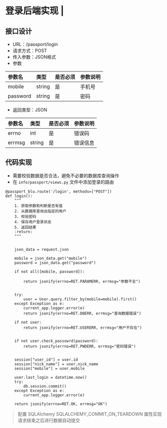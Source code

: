 # 登录后端实现 \|

## 接口设计 <a id="&#x63A5;&#x53E3;&#x8BBE;&#x8BA1;"></a>

* URL：/passport/login
* 请求方式：POST
* 传入参数：JSON格式
* 参数

| 参数名 | 类型 | 是否必须 | 参数说明 |
| :--- | :--- | :--- | :--- |
| mobile | string | 是 | 手机号 |
| password | string | 是 | 密码 |

* 返回类型：JSON

| 参数名 | 类型 | 是否必须 | 参数说明 |
| :--- | :--- | :--- | :--- |
| errno | int | 是 | 错误码 |
| errmsg | string | 是 | 错误信息 |

## 代码实现 <a id="&#x4EE3;&#x7801;&#x5B9E;&#x73B0;"></a>

* 需要校验数据是否合法，避免不必要的数据库查询操作
* 在 `info/passport/views.py` 文件中添加登录的路由

```text
@passport_blu.route('/login', methods=["POST"])
def login():
    """
    1. 获取参数和判断是否有值
    2. 从数据库查询出指定的用户
    3. 校验密码
    4. 保存用户登录状态
    5. 返回结果
    :return:
    """

    
    json_data = request.json

    mobile = json_data.get("mobile")
    password = json_data.get("password")

    if not all([mobile, password]):
        
        return jsonify(errno=RET.PARAMERR, errmsg="参数不全")

    
    try:
        user = User.query.filter_by(mobile=mobile).first()
    except Exception as e:
        current_app.logger.error(e)
        return jsonify(errno=RET.DBERR, errmsg="查询数据错误")

    if not user:
        return jsonify(errno=RET.USERERR, errmsg="用户不存在")

    
    if not user.check_passowrd(password):
        return jsonify(errno=RET.PWDERR, errmsg="密码错误")

    
    session["user_id"] = user.id
    session["nick_name"] = user.nick_name
    session["mobile"] = user.mobile
    
    user.last_login = datetime.now()
    try:
        db.session.commit()
    except Exception as e:
        current_app.logger.error(e)
    
    return jsonify(errno=RET.OK, errmsg="OK")
```

> 配置 SQLAlchemy SQLALCHEMY\_COMMIT\_ON\_TEARDOWN 属性实现请求结束之后进行数据自动提交

